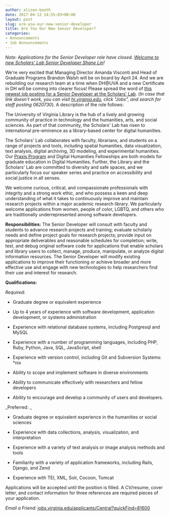 ```yaml
---
author: alison-booth
date: 2017-04-12 14:55:03+00:00
layout: post
slug: are-you-our-new-senior-developer
title: Are You Our New Senior Developer?
categories:
- Announcements
- Job Announcements
---
```


_Note: Applications for the Senior Developer role have closed. [Welcome to new Scholars' Lab Senior Developer Shane Lin](http://scholarslab.org/announcements/welcome-senior-developer-shane-lin/)!_

We're very excited that Managing Director Amanda Visconti and Head of Graduate Programs Brandon Walsh will be on board by April 24. And we are rebuilding our research team at a time when DH@UVA and a new Certificate in DH will be coming into clearer focus! Please spread the word of [this newest job posting for a Senior Developer at the Scholars' Lab](http://jobs.virginia.edu/applicants/Central?quickFind=81600). (_In case that link doesn't work, you can visit [hr.virginia.edu](http://www.hr.virginia.edu/), click "Jobs", and search for staff posting 0620730_). A description of the role follows:

The University of Virginia Library is the hub of a lively and growing community of practice in technology and the humanities, arts, and social sciences. As part of that community, the Scholars' Lab has risen to international pre-eminence as a library-based center for digital humanities.

The Scholars' Lab collaborates with faculty, librarians, and students on a range of projects and tools, including spatial humanities, data visualization, text analysis, digital archiving, 3D modeling, and experimental humanities. Our [Praxis Program](http://praxis.scholarslab.org/) and Digital Humanities Fellowships are both models for graduate education in Digital Humanities. Further, the Library and the Scholars' Lab are committed to diversity and safe spaces, and we particularly focus our speaker series and practice on accessibility and social justice in all senses.

We welcome curious, critical, and compassionate professionals with integrity and a strong work ethic, and who possess a keen and deep understanding of what it takes to continuously improve and maintain research projects within a major academic research library. We particularly welcome applications from women, people of color, LGBTQ, and others who are traditionally underrepresented among software developers.

**Responsibilities:** The Senior Developer will consult with faculty and students to advance research projects and training; evaluate scholarly needs and define project goals for research projects; provide input on appropriate deliverables and reasonable schedules for completion; write, test, and debug original software code for applications that enable scholars and library users to collect, manage, produce, manipulate, or analyze digital information resources. The Senior Developer will modify existing applications to improve their functioning or achieve broader and more effective use and engage with new technologies to help researchers find their use and interest for research.

**Qualifications:**

_Required:_



 	
  * Graduate degree or equivalent experience

 	
  * Up to 4 years of experience with software development, application development, or systems administration

 	
  * Experience with relational database systems, including Postgresql and MySQL

 	
  * Experience with a number of programming languages, including PHP, Ruby, Python, Java, SQL, JavaScript, shell

 	
  * Experience with version control, including Git and Subversion Systems: *nix

 	
  * Ability to scope and implement software in diverse environments

 	
  * Ability to communicate effectively with researchers and fellow developers

 	
  * Ability to encourage and develop a community of users and developers.


_Preferred: _



 	
  * Graduate degree or equivalent experience in the humanities or social sciences

 	
  * Experience with data collections, analysis, visualization, and interpretation

 	
  * Experience with a variety of text analysis or image analysis methods and tools

 	
  * Familiarity with a variety of application frameworks, including Rails, Django, and Zend

 	
  * Experience with TEI, XML, Solr, Cocoon, Tomcat


Applications will be accepted until the position is filled. A CV/resume, cover letter, and contact information for three references are required pieces of your application.

_Email a Friend:_ [jobs.virginia.edu/applicants/Central?quickFind=81600](http://jobs.virginia.edu/applicants/Central?quickFind=81600)
